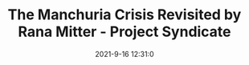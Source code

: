 ---
"title": "The Manchuria Crisis Revisited by Rana Mitter - Project Syndicate"
"date": "2021-9-16 12:31:0"
"feed_name": "GOOGLENEWSINDUSTRIAL"
"feed_website": "https://news.google.com/search?q=industrial%2Bincident&hl=en-US&gl=US&ceid=US:en"
"feed_rss": "https://news.google.com/rss/search?q=industrial%2Bincident&hl=en-US&gl=US&ceid=US:en"
"link": "https://www.project-syndicate.org/commentary/china-selective-memory-of-manchurian-incident-by-rana-mitter-2021-09"
"file": "_posts/2021-1-1-a4a1030643c39b23eecdfdec77ccf44ec479014a.md"
"accident": "0"
"drilling": "0"
---